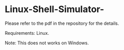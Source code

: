 # Linux-Shell-Simulator-
Please refer to the pdf in the repository for the details.

Requirements: Linux.

Note: This does not works on Windows.
